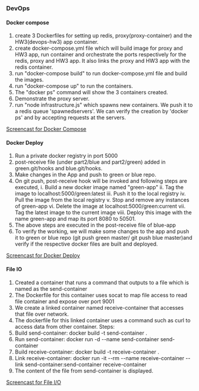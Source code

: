 ### DevOps

#### Docker compose

1. create 3 Dockerfiles for setting up redis, proxy(proxy-container) and the HW3(devops-hw3) app container. 
2. create docker-compose.yml file which will build image for proxy and HW3 app, run container and orchestrate the ports respectively for the redis, proxy and HW3 app. It also links the proxy and HW3 app with the redis container.
3.  run "docker-compose build" to run docker-compose.yml file and build the images.
4.  run "docker-compose up" to run the containers.
4.  The "docker ps" command will show the 3 containers created.
5.  Demonstrate the proxy server. 
6.  run "node infrastructure.js" which spawns new containers. We push it to a redis queue 'spawnedservers'. We can verify the      creation by 'docker ps' and by accepting requests at the servers.

[Screencast for Docker Compose](https://youtu.be/cgeqO50LySI)


#### Docker Deploy 

1. Run a private docker registry in port 5000
2. post-receive file (under part2/blue and part2/green) added in green.git/hooks and blue.git/hooks.
3. Make changes in the App and push to green or blue repo.
4. On git push, post-receive hook will be invoked and following steps are executed,
    i. Build a new docker image named "green-app"
    ii. Tag the image to localhost:5000/green:latest
    iii. Push it to the local registry
    iv. Pull the image from the local registry
    v. Stop and remove any instances of green-app
    vi. Delete the image at localhost:5000/green:current
    vii. Tag the latest image to the current image
    viii. Deploy this image with the name green-app and map its port 8080 to 50501.
5. The above steps are executed in the post-receive file of blue-app
6. To verify the working, we will make some changes to the app and push it to green or blue repo (git push green master/ git push blue master)and verify if the respective docker files are built and deployed.

[Screencast for Docker Deploy](https://youtu.be/DuQcWvdkmFw)


#### File IO 

1. Created a container that runs a command that outputs to a file which is named as the send-container
2. The Dockerfile for this container uses socat to map file access to read file container and expose over port 9001
3. We create a linked container named receive-container that accesses that file over network. 
4. The dockerfile for this linked container uses a command such as curl to access data from other container.
Steps:
1. Build send-container: docker build -t send-container .
2. Run send-container: docker run -d --name send-container send-container
3. Build receive-container: docker build -t receive-container .
4. Link receive-container: docker run -it --rm --name receive-container --link send-container:send-container receive-container
5. The content of the file from send-container is displayed.

[Screencast for File I/O](https://youtu.be/Xey2w-iz4j0)
